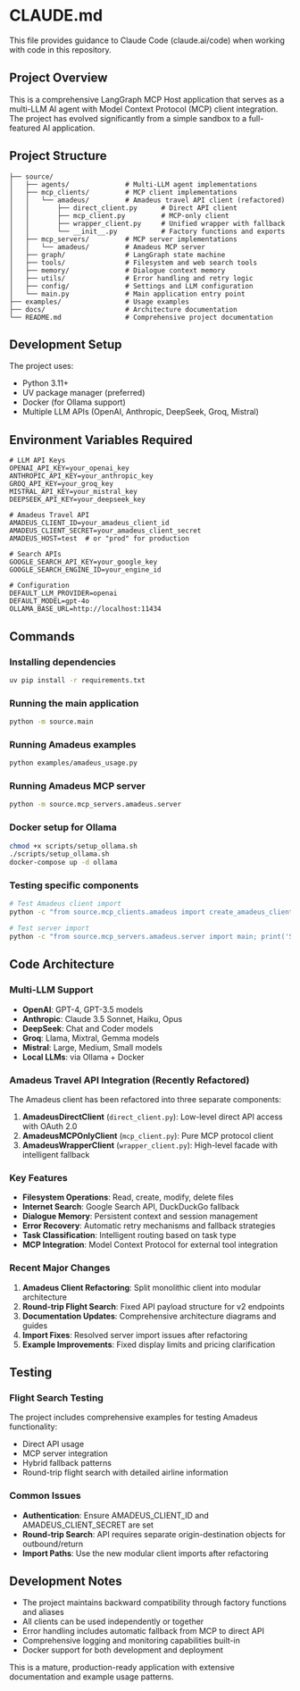 # CLAUDE.md

This file provides guidance to Claude Code (claude.ai/code) when working with code in this repository.

## Project Overview

This is a comprehensive LangGraph MCP Host application that serves as a multi-LLM AI agent with Model Context Protocol (MCP) client integration. The project has evolved significantly from a simple sandbox to a full-featured AI application.

## Project Structure

```
├── source/
│   ├── agents/              # Multi-LLM agent implementations
│   ├── mcp_clients/         # MCP client implementations
│   │   └── amadeus/         # Amadeus travel API client (refactored)
│   │       ├── direct_client.py      # Direct API client
│   │       ├── mcp_client.py         # MCP-only client
│   │       ├── wrapper_client.py     # Unified wrapper with fallback
│   │       └── __init__.py           # Factory functions and exports
│   ├── mcp_servers/         # MCP server implementations
│   │   └── amadeus/         # Amadeus MCP server
│   ├── graph/               # LangGraph state machine
│   ├── tools/               # Filesystem and web search tools
│   ├── memory/              # Dialogue context memory
│   ├── utils/               # Error handling and retry logic
│   ├── config/              # Settings and LLM configuration
│   └── main.py              # Main application entry point
├── examples/                # Usage examples
├── docs/                    # Architecture documentation
└── README.md                # Comprehensive project documentation
```

## Development Setup

The project uses:
- Python 3.11+
- UV package manager (preferred)
- Docker (for Ollama support)
- Multiple LLM APIs (OpenAI, Anthropic, DeepSeek, Groq, Mistral)

## Environment Variables Required

```env
# LLM API Keys
OPENAI_API_KEY=your_openai_key
ANTHROPIC_API_KEY=your_anthropic_key
GROQ_API_KEY=your_groq_key
MISTRAL_API_KEY=your_mistral_key
DEEPSEEK_API_KEY=your_deepseek_key

# Amadeus Travel API
AMADEUS_CLIENT_ID=your_amadeus_client_id
AMADEUS_CLIENT_SECRET=your_amadeus_client_secret
AMADEUS_HOST=test  # or "prod" for production

# Search APIs
GOOGLE_SEARCH_API_KEY=your_google_key
GOOGLE_SEARCH_ENGINE_ID=your_engine_id

# Configuration
DEFAULT_LLM_PROVIDER=openai
DEFAULT_MODEL=gpt-4o
OLLAMA_BASE_URL=http://localhost:11434
```

## Commands

### Installing dependencies
```bash
uv pip install -r requirements.txt
```

### Running the main application
```bash
python -m source.main
```

### Running Amadeus examples
```bash
python examples/amadeus_usage.py
```

### Running Amadeus MCP server
```bash
python -m source.mcp_servers.amadeus.server
```

### Docker setup for Ollama
```bash
chmod +x scripts/setup_ollama.sh
./scripts/setup_ollama.sh
docker-compose up -d ollama
```

### Testing specific components
```bash
# Test Amadeus client import
python -c "from source.mcp_clients.amadeus import create_amadeus_client; print('Import successful')"

# Test server import
python -c "from source.mcp_servers.amadeus.server import main; print('Server import successful')"
```

## Code Architecture

### Multi-LLM Support
- **OpenAI**: GPT-4, GPT-3.5 models
- **Anthropic**: Claude 3.5 Sonnet, Haiku, Opus
- **DeepSeek**: Chat and Coder models
- **Groq**: Llama, Mixtral, Gemma models
- **Mistral**: Large, Medium, Small models
- **Local LLMs**: via Ollama + Docker

### Amadeus Travel API Integration (Recently Refactored)
The Amadeus client has been refactored into three separate components:

1. **AmadeusDirectClient** (`direct_client.py`): Low-level direct API access with OAuth 2.0
2. **AmadeusMCPOnlyClient** (`mcp_client.py`): Pure MCP protocol client
3. **AmadeusWrapperClient** (`wrapper_client.py`): High-level facade with intelligent fallback

### Key Features
- **Filesystem Operations**: Read, create, modify, delete files
- **Internet Search**: Google Search API, DuckDuckGo fallback
- **Dialogue Memory**: Persistent context and session management
- **Error Recovery**: Automatic retry mechanisms and fallback strategies
- **Task Classification**: Intelligent routing based on task type
- **MCP Integration**: Model Context Protocol for external tool integration

### Recent Major Changes
1. **Amadeus Client Refactoring**: Split monolithic client into modular architecture
2. **Round-trip Flight Search**: Fixed API payload structure for v2 endpoints
3. **Documentation Updates**: Comprehensive architecture diagrams and guides
4. **Import Fixes**: Resolved server import issues after refactoring
5. **Example Improvements**: Fixed display limits and pricing clarification

## Testing

### Flight Search Testing
The project includes comprehensive examples for testing Amadeus functionality:
- Direct API usage
- MCP server integration
- Hybrid fallback patterns
- Round-trip flight search with detailed airline information

### Common Issues
- **Authentication**: Ensure AMADEUS_CLIENT_ID and AMADEUS_CLIENT_SECRET are set
- **Round-trip Search**: API requires separate origin-destination objects for outbound/return
- **Import Paths**: Use the new modular client imports after refactoring

## Development Notes

- The project maintains backward compatibility through factory functions and aliases
- All clients can be used independently or together
- Error handling includes automatic fallback from MCP to direct API
- Comprehensive logging and monitoring capabilities built-in
- Docker support for both development and deployment

This is a mature, production-ready application with extensive documentation and example usage patterns.